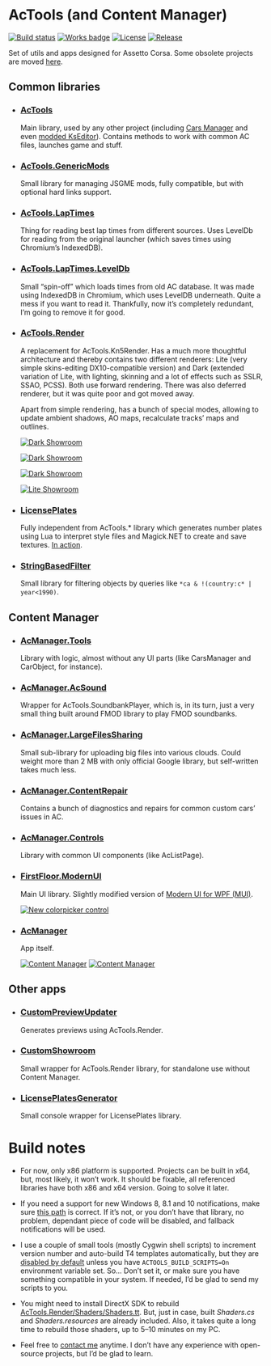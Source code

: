 # AcTools (and Content Manager)

[![Build status](https://img.shields.io/appveyor/ci/gro-ove/actools.svg?label=Build&maxAge=60)](https://ci.appveyor.com/project/gro-ove/actools)
[![Works badge](https://cdn.rawgit.com/gro-ove/works-on-my-machine/5fc312b1/badge.svg)](https://github.com/nikku/works-on-my-machine)
[![License](https://img.shields.io/github/license/gro-ove/actools.svg?label=License&maxAge=86400)](./LICENSE.txt)
[![Release](https://img.shields.io/github/release/gro-ove/actools.svg?label=Release&maxAge=60)](https://github.com/gro-ove/actools/releases/latest)

Set of utils and apps designed for Assetto Corsa. Some obsolete projects are moved [here](https://github.com/gro-ove/actools-utils).

## Common libraries

- ### [AcTools](https://github.com/gro-ove/actools/tree/master/AcTools)
    Main library, used by any other project (including [Cars Manager](https://ascobash.wordpress.com/2015/06/14/actools-uijson/) and even [modded KsEditor](https://ascobash.wordpress.com/2015/07/22/kseditor/)). Contains methods to work with common AC files, launches game and stuff.
    
- ### [AcTools.GenericMods](https://github.com/gro-ove/actools/tree/master/AcTools.GenericMods)
    Small library for managing JSGME mods, fully compatible, but with optional hard links support.

- ### [AcTools.LapTimes](https://github.com/gro-ove/actools/tree/master/AcTools.LapTimes)
    Thing for reading best lap times from different sources. Uses LevelDb for reading from the original launcher (which saves times using Chromium’s IndexedDB).
    
- ### [AcTools.LapTimes.LevelDb](https://github.com/gro-ove/actools/tree/master/AcTools.LapTimes.LevelDb)
    Small “spin-off” which loads times from old AC database. It was made using IndexedDB in Chromium, which uses LevelDB underneath. Quite a mess if you want to read it. Thankfully, now it’s completely redundant, I’m going to remove it for good.

- ### [AcTools.Render](https://github.com/gro-ove/actools/tree/master/AcTools.Render)
    A replacement for AcTools.Kn5Render. Has a much more thoughtful architecture and thereby contains two different renderers: Lite (very simple skins-editing DX10-compatible version) and Dark (extended variation of Lite, with lighting, skinning and a lot of effects such as SSLR, SSAO, PCSS). Both use forward rendering. There was also deferred renderer, but it was quite poor and got moved away.
    
    Apart from simple rendering, has a bunch of special modes, allowing to update ambient shadows, AO maps, recalculate tracks’ maps and outlines.
    
    [![Dark Showroom](https://i.imgur.com/nW6cCvJ.jpg)](https://i.imgur.com/nW6cCvJ.jpg)
    
    [![Dark Showroom](http://acstuff.ru/app/screens/__custom_showroom_1517749976.jpg)](http://acstuff.ru/app/screens/__custom_showroom_1517749976.jpg)
        
    [![Dark Showroom](http://acstuff.ru/app/screens/__custom_showroom_1516289950.jpg)](http://acstuff.ru/app/screens/__custom_showroom_1516289950.jpg)

    [![Lite Showroom](http://acstuff.ru/app/screens/__custom_showroom_1517751713.jpg)](http://acstuff.ru/app/screens/__custom_showroom_1517751713.jpg)
    
- ### [LicensePlates](https://github.com/gro-ove/actools/tree/master/LicensePlates)
    Fully independent from AcTools.\* library which generates number plates using Lua to interpret style files and Magick.NET to create and save textures. [In action](http://i.imgur.com/T7SVlLF.gifv).
    
- ### [StringBasedFilter](https://github.com/gro-ove/actools/tree/master/StringBasedFilter)
    Small library for filtering objects by queries like `*ca & !(country:c* | year<1990)`.

## Content Manager

- ### [AcManager.Tools](https://github.com/gro-ove/actools/tree/master/AcManager.Tools)
    Library with logic, almost without any UI parts (like CarsManager and CarObject, for instance).

- ### [AcManager.AcSound](https://github.com/gro-ove/actools/tree/master/AcManager.AcSound)
    Wrapper for AcTools.SoundbankPlayer, which is, in its turn, just a very small thing built around FMOD library to play FMOD soundbanks.

- ### [AcManager.LargeFilesSharing](https://github.com/gro-ove/actools/tree/master/AcManager.LargeFilesSharing)
    Small sub-library for uploading big files into various clouds. Could weight more than 2 MB with only official Google library, but self-written takes much less.

- ### [AcManager.ContentRepair](https://github.com/gro-ove/actools/tree/master/AcManager.ContentRepair)
    Contains a bunch of diagnostics and repairs for common custom cars’ issues in AC.
    
- ### [AcManager.Controls](https://github.com/gro-ove/actools/tree/master/AcManager.Controls)
    Library with common UI components (like AcListPage).

- ### [FirstFloor.ModernUI](https://github.com/gro-ove/actools/tree/master/FirstFloor.ModernUI)
    Main UI library. Slightly modified version of [Modern UI for WPF (MUI)](https://github.com/firstfloorsoftware/mui).

    [![New colorpicker control](http://i.imgur.com/5ZJnszR.png)](http://i.imgur.com/5ZJnszR.png)

- ### [AcManager](https://github.com/gro-ove/actools/tree/master/AcManager)
    App itself.

    [![Content Manager](http://i.imgur.com/WsovqYV.png)](http://i.imgur.com/WsovqYV.png)
    [![Content Manager](http://i.imgur.com/wvM1SMY.png)](http://i.imgur.com/wvM1SMY.png)
    
## Other apps
    
- ### [CustomPreviewUpdater](https://github.com/gro-ove/actools/tree/master/CustomPreviewUpdater)
    Generates previews using AcTools.Render.
    
- ### [CustomShowroom](https://github.com/gro-ove/actools/tree/master/CustomShowroom)
    Small wrapper for AcTools.Render library, for standalone use without Content Manager.
    
- ### [LicensePlatesGenerator](https://github.com/gro-ove/actools/tree/master/LicensePlatesGenerator)
    Small console wrapper for LicensePlates library.

# Build notes

 - For now, only x86 platform is supported. Projects can be built in x64, but, most likely, it won’t work. It should be fixable, all referenced libraries have both x86 and x64 version. Going to solve it later.
 
 - If you need a support for new Windows 8, 8.1 and 10 notifications, make sure [this path](https://github.com/gro-ove/actools/blob/master/FirstFloor.ModernUI/FirstFloor.ModernUI.csproj#L91) is correct. If it’s not, or you don’t have that library, no problem, dependant piece of code will be disabled, and fallback notifications will be used.
 
 - I use a couple of small tools (mostly Cygwin shell scripts) to increment version number and auto-build T4 templates automatically, but they are [disabled by default](https://github.com/gro-ove/actools/blob/master/Libraries/PreBuildEvents.Templates.props#L3) unless you have `ACTOOLS_BUILD_SCRIPTS=On` environment variable set. So… Don’t set it, or make sure you have something compatible in your system. If needed, I’d be glad to send my scripts to you.

 - You might need to install DirectX SDK to rebuild [AcTools.Render/Shaders/Shaders.tt](https://github.com/gro-ove/actools/blob/master/AcTools.Render/Shaders/Shaders.tt). But, just in case, built *Shaders.cs* and *Shaders.resources* are already included. Also, it takes quite a long time to rebuild those shaders, up to 5–10 minutes on my PC.

 - Feel free to [contact me](https://trello.com/c/w5xT6ssZ/49-contacts) anytime. I don’t have any experience with open-source projects, but I’d be glad to learn.
